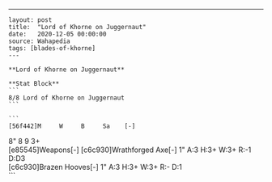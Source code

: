 ---
    layout: post
    title:  "Lord of Khorne on Juggernaut"
    date:   2020-12-05 00:00:00
    source: Wahapedia
    tags: [blades-of-khorne]
    ---
    
    **Lord of Khorne on Juggernaut**
    
    **Stat Block**
    ```
    8/8 Lord of Khorne on Juggernaut
    ```
    
    ```
    [56f442]M     W     B     Sa    [-]
8"    8     9     3+    
[e85545]Weapons[-]
[c6c930]Wrathforged Axe[-]
1"     A:3    H:3+   W:3+   R:-1   D:D3  
[c6c930]Brazen Hooves[-]
1"     A:3    H:3+   W:3+   R:-    D:1   
    ```
    
    
    